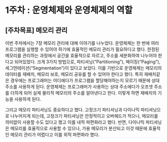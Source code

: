 # 1주차 : 운영체제와 운영체제의 역할

## [주차목표] 메모리 관리

이번 주차에서는 7장 메모리 관리에 대해 이야기를 나누었다. 운영체제는 한 번에 여러 프로그램을 실행할 수 있어야 하기에 효율적인 메모리 관리가 필요하다고 했다. 한정된 메모리를 관리하는 과정에서 공간을 효율적으로 자르고, 주소를 세분화하여 나누어야 한다고 되어있었다. 크게 3가지 방법으로, 파티셔닝(“Partitioning”), 페이징(“Paging”), 세그먼테이션(“Segmentation”)이 있다고 보았다. 이를 기반으로 운영체제는 메모리의 데이터를 재배치, 메모리 보호, 메모리 공유를 할 수 있어야 한다고 했다. 특히 재배치같은 경우에는 프로그래머는 어디에다가 프로그램을 할당해야하는지 모르기 때문에 상대주소를 사용하게 된다. 운영체제는 프로그래머가 사용하는 상대 주소에다가 오프셋 주소를 더하게 되어 실제 물리적 메모리의 주소를 알아낸다고 한다. 이렇게 하면 재배치의 기능을 사용하게 된다.

그리고 메모리 파티셔닝도 중요하다고 했다. 고정크기 파티셔닝과 다이나믹 파티셔닝으로 나누어지게 되는데, 고정크기 파티셔닝은 안정적이고 오버헤드가 적으나, 메모리를 의미없이 사용할 수도 있다고 했고 이를 내적 파편화라고 했다. 반면, 다이나믹 파티셔닝은 메모리를 효율적으로 사용할 수 있으나, 가용 메모리가 분산되고 이것 때문에 효율적인 메모리 관리가 어렵다고 이를 외적 파편화라 했다.

